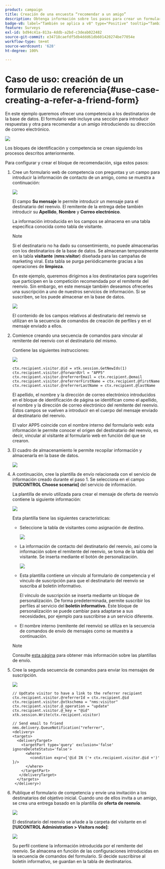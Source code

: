 ```yaml
---
product: campaign
title: Creación de una encuesta “recomendar a un amigo”
description: Obtenga información sobre los pasos para crear un formulario “recomendar a un amigo”
badge-v8: label="También se aplica a v8" type="Positive" tooltip="También se aplica a Campaign v8"
feature: Surveys
exl-id: bd94c41a-813a-4ddb-a2bd-c3deab022482
source-git-commit: e34718caefdf5db4ddd61db601420274be77054e
workflow-type: tm+mt
source-wordcount: '628'
ht-degree: 100%

---
```


# Caso de uso: creación de un formulario de referencia{#use-case-creating-a-refer-a-friend-form}



En este ejemplo queremos ofrecer una competencia a los destinatarios de la base de datos. El formulario web incluye una sección para introducir respuestas y otra para recomendar a un amigo introduciendo su dirección de correo electrónico.

![](assets/s_ncs_admin_survey_viral_sample_0.png)

Los bloques de identificación y competencia se crean siguiendo los procesos descritos anteriormente.

Para configurar y crear el bloque de recomendación, siga estos pasos:

1. Cree un formulario web de competencia con preguntas y un campo para introducir la información de contacto de un amigo, como se muestra a continuación:

   ![](assets/s_ncs_admin_survey_viral_sample_2.png)

   El campo **Su mensaje** le permite introducir un mensaje para el destinatario del reenvío. El remitente de la entrega debe también introducir su **Apellido**, **Nombre** y **Correo electrónico**.

   La información introducida en los campos se almacena en una tabla específica conocida como tabla de visitante.

   >[!NOTE]
   >
   >Si el destinatario no ha dado su consentimiento, no puede almacenarlas con los destinatarios de la base de datos. Se almacenan temporalmente en la tabla **visitante** (**nms:visitor**) diseñada para las campañas de marketing viral. Esta tabla se purga periódicamente gracias a las operaciones de **limpieza**.
   >
   >En este ejemplo, queremos dirigirnos a los destinatarios para sugerirles que participen en la competición recomendada por el remitente del reenvío. Sin embargo, en este mensaje también deseamos ofrecerles una suscripción a uno de nuestros servicios de información. Si se suscriben, se los puede almacenar en la base de datos.

   ![](assets/s_ncs_admin_survey_viral_sample_5.png)

   El contenido de los campos relativos al destinatario del reenvío se utilizan en la secuencia de comandos de creación de perfiles y en el mensaje enviado a ellos.

1. Comience creando una secuencia de comandos para vincular al remitente del reenvío con el destinatario del mismo.

   Contiene las siguientes instrucciones:

   ![](assets/s_ncs_admin_survey_viral_sample_4.png)

   ```
   ctx.recipient.visitor.@id = xtk.session.GetNewIds(1)
   ctx.recipient.visitor.@forwardUrl = "APP5"
   ctx.recipient.visitor.@referrerEmail = ctx.recipient.@email
   ctx.recipient.visitor.@referrerFirstName = ctx.recipient.@firstName
   ctx.recipient.visitor.@referrerLastName = ctx.recipient.@lastName
   ```

   El apellido, el nombre y la dirección de correo electrónico introducidos en el bloque de identificación de página se identifican como el apellido, el nombre y la dirección de correo electrónico del remitente del reenvío. Estos campos se vuelven a introducir en el cuerpo del mensaje enviado al destinatario del reenvío.

   El valor APP5 coincide con el nombre interno del formulario web: esta información le permite conocer el origen del destinatario del reenvío, es decir, vincular al visitante al formulario web en función del que se crearon.

1. El cuadro de almacenamiento le permite recopilar información y almacenarla en la base de datos.

   ![](assets/s_ncs_admin_survey_viral_sample_4b.png)

1. A continuación, cree la plantilla de envío relacionada con el servicio de información creado durante el paso 1. Se selecciona en el campo **[!UICONTROL Choose scenario]** del servicio de información.

   La plantilla de envío utilizada para crear el mensaje de oferta de reenvío contiene la siguiente información:

   ![](assets/s_ncs_admin_survey_viral_sample_7.png)

   Esta plantilla tiene las siguientes características:

   * Seleccione la tabla de visitantes como asignación de destino.

     ![](assets/s_ncs_admin_survey_viral_sample_7b.png)

   * La información de contacto del destinatario del reenvío, así como la información sobre el remitente del reenvío, se toma de la tabla del visitante. Se inserta mediante el botón de personalización.

     ![](assets/s_ncs_admin_survey_viral_sample_7a.png)

   * Esta plantilla contiene un vínculo al formulario de competencia y el vínculo de suscripción para que el destinatario del reenvío se suscriba al boletín informativo.

     El vínculo de suscripción se inserta mediante un bloque de personalización. De forma predeterminada, permite suscribir los perfiles al servicio del **boletín informativo.** Este bloque de personalización se puede cambiar para adaptarse a sus necesidades, por ejemplo para suscribirse a un servicio diferente.

   * El nombre interno (remitente del reenvío) se utiliza en la secuencia de comandos de envío de mensajes como se muestra a continuación.

   >[!NOTE]
   >
   >Consulte [esta página](../../delivery/using/about-templates.md) para obtener más información sobre las plantillas de envío.

1. Cree la segunda secuencia de comandos para enviar los mensajes de suscripción.

   ![](assets/s_ncs_admin_survey_viral_sample_7c.png)

   ```
   // Updtate visitor to have a link to the referrer recipient
   ctx.recipient.visitor.@referrerId = ctx.recipient.@id
   ctx.recipient.visitor.@xtkschema = "nms:visitor"
   ctx.recipient.visitor.@_operation = "update" 
   ctx.recipient.visitor.@_key = "@id" 
   xtk.session.Write(ctx.recipient.visitor)
   
   // Send email to friend
   nms.delivery.QueueNotification("referrer",
   <delivery>
   <targets>
     <deliveryTarget>
       <targetPart type='query' exclusion='false' ignoreDeleteStatus='false'>
         <where>
           <condition expr={'@id IN ('+ ctx.recipient.visitor.@id +')' }/>
         </where>
       </targetPart>
      </deliveryTarget>
     </targets>
    </delivery>)
   ```

1. Publique el formulario de competencia y envíe una invitación a los destinatarios del objetivo inicial. Cuando uno de ellos invita a un amigo, se crea una entrega basado en la plantilla de **oferta de reenvío**.

   ![](assets/s_ncs_admin_survey_viral_sample_8.png)

   El destinatario del reenvío se añade a la carpeta del visitante en el **[!UICONTROL Administration > Visitors node]**:

   ![](assets/s_ncs_admin_survey_viral_sample_9.png)

   Su perfil contiene la información introducida por el remitente del reenvío. Se almacena en función de las configuraciones introducidas en la secuencia de comandos del formulario. Si decide suscribirse al boletín informativo, se guardan en la tabla de destinatarios.
